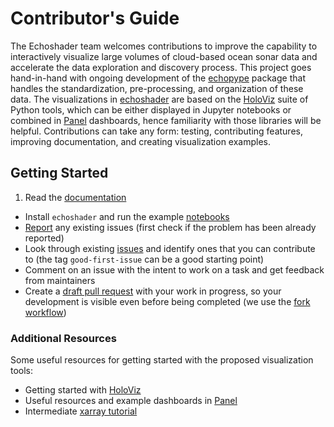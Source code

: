# Contributor's Guide

The Echoshader team welcomes contributions to improve the capability to interactively visualize large volumes of cloud-based ocean sonar data
and accelerate the data exploration and discovery process. This project goes hand-in-hand with ongoing development of
the [echopype](https://github.com/OSOceanAcoustics/echopype) package that handles the standardization, pre-processing,
and organization of these data. The visualizations in [echoshader](https://github.com/OSOceanAcoustics/echoshader) are based on the [HoloViz](https://holoviz.org/) suite of Python tools, which can be either displayed in Jupyter notebooks or combined in 
[Panel](https://panel.holoviz.org/) dashboards, hence familiarity with those libraries will be helpful. Contributions can take any form: testing, contributing features, improving documentation, and creating visualization examples.

## Getting Started

1. Read the [documentation](https://echoshader.readthedocs.io/en/latest/echoshader_doc/index.html)
* Install `echoshader` and run the example [notebooks](https://github.com/OSOceanAcoustics/echoshader/tree/main/docs/source/echoshader_doc/version_0.1.0)
* [Report](https://github.com/OSOceanAcoustics/echoshader/issues/new) any existing issues (first check if the problem has been already reported)
* Look through existing [issues](https://github.com/OSOceanAcoustics/echoshader/issues) and identify ones that you can contribute to (the tag `good-first-issue` can be a good starting point)
* Comment on an issue with the intent to work on a task and get feedback from maintainers
* Create a [draft pull request](https://github.blog/2019-02-14-introducing-draft-pull-requests/) with your work in progress, so your development is visible even before being completed (we use the [fork workflow](https://www.atlassian.com/git/tutorials/comparing-workflows/forking-workflow))


### Additional Resources

Some useful resources for getting started with the proposed visualization tools:


* Getting started with [HoloViz](https://nbviewer.org/github/philippjfr/pydata-2021/blob/master/PyData_2021.ipynb)
* Useful resources and example dashboards in [Panel](https://awesome-panel.org/)
* Intermediate [xarray tutorial](https://tutorial.xarray.dev/overview/intermediate-path/README.html)

